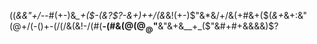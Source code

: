 ((_&&"+/_--#(+-)&*_+($-(&?$?-&+)+$+/($&*&!(+-)$"&*&/+/&(+#&+($(_&+_&+:&"(@+/(-()+-(/(/&(&!-/(#(__-(#&$(@(@_@$"__&"&+&__+_($"&#+#+&&&&)$?
